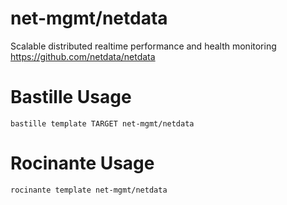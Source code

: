# net-mgmt/netdata
Scalable distributed realtime performance and health monitoring
https://github.com/netdata/netdata

# Bastille Usage
```shell
bastille template TARGET net-mgmt/netdata
```

# Rocinante Usage
```shell
rocinante template net-mgmt/netdata
```
